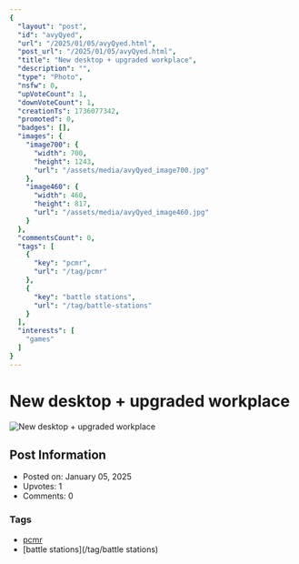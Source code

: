 ```yaml
---
{
  "layout": "post",
  "id": "avyQyed",
  "url": "/2025/01/05/avyQyed.html",
  "post_url": "/2025/01/05/avyQyed.html",
  "title": "New desktop + upgraded workplace",
  "description": "",
  "type": "Photo",
  "nsfw": 0,
  "upVoteCount": 1,
  "downVoteCount": 1,
  "creationTs": 1736077342,
  "promoted": 0,
  "badges": [],
  "images": {
    "image700": {
      "width": 700,
      "height": 1243,
      "url": "/assets/media/avyQyed_image700.jpg"
    },
    "image460": {
      "width": 460,
      "height": 817,
      "url": "/assets/media/avyQyed_image460.jpg"
    }
  },
  "commentsCount": 0,
  "tags": [
    {
      "key": "pcmr",
      "url": "/tag/pcmr"
    },
    {
      "key": "battle stations",
      "url": "/tag/battle-stations"
    }
  ],
  "interests": [
    "games"
  ]
}
---
```


# New desktop + upgraded workplace

![New desktop + upgraded workplace](/assets/media/avyQyed_image700.jpg)

## Post Information

- Posted on: January 05, 2025
- Upvotes: 1
- Comments: 0

### Tags

- [pcmr](/tag/pcmr)
- [battle stations](/tag/battle stations)
